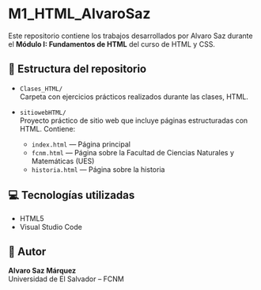 # M1_HTML_AlvaroSaz

Este repositorio contiene los trabajos desarrollados por Alvaro Saz durante el **Módulo I: Fundamentos de HTML** del curso de HTML y CSS.

## 📁 Estructura del repositorio

- `Clases_HTML/`  
  Carpeta con ejercicios prácticos realizados durante las clases, HTML.

- `sitiowebHTML/`  
  Proyecto práctico de sitio web que incluye páginas estructuradas con HTML.
  Contiene:
  - `index.html` — Página principal
  - `fcnm.html` — Página sobre la Facultad de Ciencias Naturales y Matemáticas (UES)
  - `historia.html` — Página sobre la historia

## 💻 Tecnologías utilizadas

- HTML5
- Visual Studio Code

## 🚀 Autor

**Alvaro Saz Márquez**  
Universidad de El Salvador – FCNM
